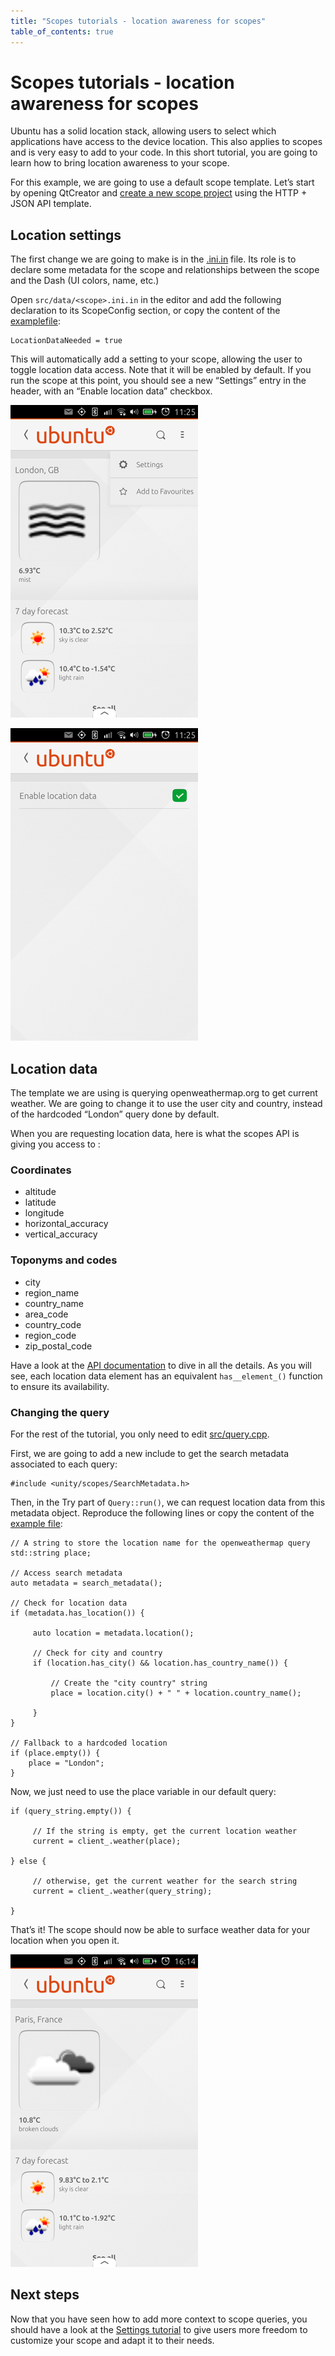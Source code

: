 ```yaml
---
title: "Scopes tutorials - location awareness for scopes"
table_of_contents: true
---
```


# Scopes tutorials - location awareness for scopes

Ubuntu has a solid location stack, allowing users to select which applications
have access to the device location. This also applies to scopes and is very
easy to add to your code. In this short tutorial, you are going to learn how
to bring location awareness to your scope.

For this example, we are going to use a default scope template. Let’s start by
opening QtCreator and [create a new scope project](scope-development-procedures.md) using the HTTP + JSON API template.

## Location settings

The first change we are going to make is in the
[<scope>.ini.in](http://bazaar.launchpad.net/~davidc3/ubuntu-sdk-tutorials/scope-tutorial-location-may2015/view/head:/src/data/settings-for-scopes-v2.ini.in) file. Its role is to declare some metadata for the scope and
relationships between the scope and the Dash (UI colors, name, etc.)

Open `src/data/<scope>.ini.in` in the editor and add the following
declaration to its ScopeConfig section, or copy the content of the [examplefile](http://bazaar.launchpad.net/~davidc3/ubuntu-sdk-tutorials/scope-tutorial-location-may2015/view/head:/src/data/settings-for-scopes-v2.ini.in):

```
LocationDataNeeded = true
```

This will automatically add a setting to your scope, allowing the user to
toggle location data access. Note that it will be enabled by default. If you
run the scope at this point, you should see a new “Settings” entry in the
header, with an “Enable location data” checkbox.

![](../../../media/scope-location-0.png)

![](../../../media/scope-location-1.png)

## Location data

The template we are using is querying openweathermap.org to get current
weather. We are going to change it to use the user city and country, instead
of the hardcoded “London” query done by default.

When you are requesting location data, here is what the scopes API is giving
you access to :

### Coordinates

  * altitude
  * latitude
  * longitude
  * horizontal_accuracy
  * vertical_accuracy

### Toponyms and codes

  * city
  * region_name
  * country_name
  * area_code
  * country_code
  * region_code
  * zip_postal_code

Have a look at the [API documentation](../../apps/api-autopilot-current/index.md) to dive in all the details. As you will
see, each location data element has an equivalent `has__element_()` function to
ensure its availability.

### Changing the query

For the rest of the tutorial, you only need to edit
[src/query.cpp](http://bazaar.launchpad.net/~davidc3/ubuntu-sdk-tutorials/scope-tutorial-location-may2015/view/head:/src/query.cpp).

First, we are going to add a new include to get the search metadata associated
to each query:

```
#include <unity/scopes/SearchMetadata.h>
```

Then, in the Try part of `Query::run()`, we can request location data from
this metadata object. Reproduce the following lines or copy the content of the
[example file](http://bazaar.launchpad.net/~davidc3/ubuntu-sdk-tutorials/scope-tutorial-location-may2015/view/head:/src/query.cpp):

```
// A string to store the location name for the openweathermap query
std::string place;

// Access search metadata
auto metadata = search_metadata();

// Check for location data
if (metadata.has_location()) {

     auto location = metadata.location();

     // Check for city and country
     if (location.has_city() && location.has_country_name()) {

         // Create the "city country" string
         place = location.city() + " " + location.country_name();

     }
}

// Fallback to a hardcoded location
if (place.empty()) {
    place = "London";
}
```

Now, we just need to use the place variable in our default query:

```
if (query_string.empty()) {

     // If the string is empty, get the current location weather
     current = client_.weather(place);

} else {

     // otherwise, get the current weather for the search string
     current = client_.weather(query_string);

}
```

That’s it! The scope should now be able to surface weather data for your location when you open it.

![](../../../media/scope-location-2.png)

## Next steps

Now that you have seen how to add more context to scope queries, you should
have a look at the [Settings tutorial](adding-settings-to-your-scope.md) to give users more freedom to customize your scope and adapt it
to their needs.
